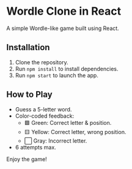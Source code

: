 # Wordle Clone in React

A simple Wordle-like game built using React.

## Installation
1. Clone the repository.
2. Run `npm install` to install dependencies.
3. Run `npm start` to launch the app.

## How to Play
- Guess a 5-letter word.
- Color-coded feedback:
  - 🟩 Green: Correct letter & position.
  - 🟨 Yellow: Correct letter, wrong position.
  - ⬜ Gray: Incorrect letter.
- 6 attempts max.

Enjoy the game!
